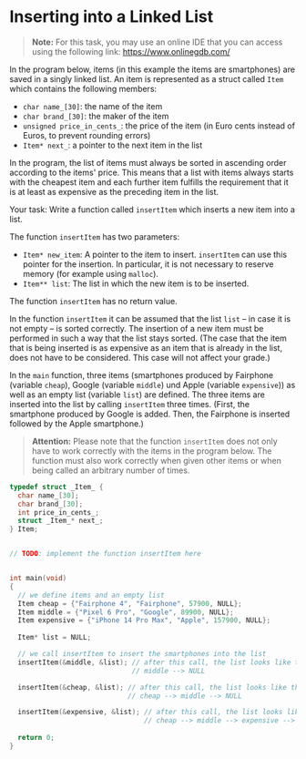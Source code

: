 # Inserting into a Linked List

> **Note:** For this task, you may use an online IDE that you can access using the following link: <https://www.onlinegdb.com/>

In the program below, items (in this example the items are smartphones) are saved in a singly linked list. An item is represented as a struct called `Item` which contains the following members:

- `char name_[30]`: the name of the item
- `char brand_[30]`: the maker of the item
- `unsigned price_in_cents_`: the price of the item (in Euro cents instead of Euros, to prevent rounding errors)
- `Item* next_`: a pointer to the next item in the list

In the program, the list of items must always be sorted in ascending order according to the items' price. This means that a list with items always starts with the cheapest item and each further item fulfills the requirement that it is at least as expensive as the preceding item in the list.

Your task: Write a function called `insertItem` which inserts a new item into a list.

The function `insertItem` has two parameters:

- `Item* new_item`: A pointer to the item to insert. `insertItem` can use this pointer for the insertion. In particular, it is not necessary to reserve memory (for example using `malloc`).
- `Item** list`: The list in which the new item is to be inserted.

The function `insertItem` has no return value.

In the function `insertItem` it can be assumed that the list `list` – in case it is not empty – is sorted correctly. The insertion of a new item must be performed in such a way that the list stays sorted. (The case that the item that is being inserted is as expensive as an item that is already in the list, does not have to be considered. This case will not affect your grade.)

In the `main` function, three items (smartphones produced by Fairphone (variable `cheap`), Google (variable `middle`) und Apple (variable `expensive`)) as well as an empty list (variable `list`) are defined. The three items are inserted into the list by calling `insertItem` three times. (First, the smartphone produced by Google is added. Then, the Fairphone is inserted followed by the Apple smartphone.)

> **Attention:** Please note that the function `insertItem` does not only have to work correctly with the items in the program below. The function must also work correctly when given other items or when being called an arbitrary number of times.

```c
typedef struct _Item_ {
  char name_[30];
  char brand_[30];
  int price_in_cents_;
  struct _Item_* next_;
} Item;


// TODO: implement the function insertItem here


int main(void)
{
  // we define items and an empty list
  Item cheap = {"Fairphone 4", "Fairphone", 57900, NULL};
  Item middle = {"Pixel 6 Pro", "Google", 89900, NULL};
  Item expensive = {"iPhone 14 Pro Max", "Apple", 157900, NULL};
  
  Item* list = NULL;

  // we call insertItem to insert the smartphones into the list
  insertItem(&middle, &list); // after this call, the list looks like this:
                              // middle --> NULL

  insertItem(&cheap, &list); // after this call, the list looks like this:
                             // cheap --> middle --> NULL

  insertItem(&expensive, &list); // after this call, the list looks like this:
                                 // cheap --> middle --> expensive --> NULL
 
  return 0;
}
```